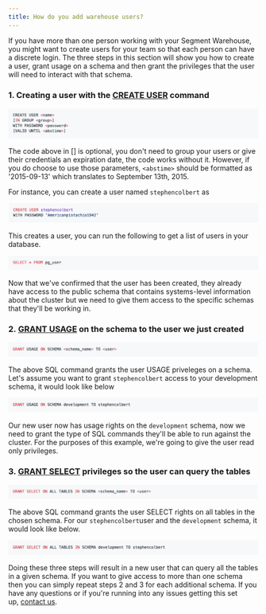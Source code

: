 ```yaml
---
title: How do you add warehouse users?
---
```


If you have more than one person working with your Segment Warehouse, you might want to create users for your team so that each person can have a discrete login. The three steps in this section will show you how to create a user, grant usage on a schema and then grant the privileges that the user will need to interact with that schema.

### 1\. Creating a user with the [CREATE USER](http://docs.aws.amazon.com/redshift/latest/dg/r_CREATE_USER.html) command

![](images/asset_h5NYu2A6.png)

The code above in \[\] is optional, you don't need to group your users or give their credentials an expiration date, the code works without it. However, if you do choose to use those parameters, `<abstime>` should be formatted as '2015-09-13' which translates to September 13th, 2015.

For instance, you can create a user named `stephencolbert` as

![](images/asset_tCuF9cKv.png)

This creates a user, you can run the following to get a list of users in your database.

![](images/asset_mqIokcxg.png)

Now that we've confirmed that the user has been created, they already have access to the public schema that contains systems-level information about the cluster but we need to give them access to the specific schemas that they'll be working in.

### 2. [GRANT USAGE](http://docs.aws.amazon.com/redshift/latest/dg/r_GRANT.html) on the schema to the user we just created

![](images/asset_A9wjfpH7.png)

The above SQL command grants the user USAGE priveleges on a schema. Let's assume you want to grant `stephencolbert` access to your development schema, it would look like below

![](images/asset_lBjUYlwq.png)

Our new user now has usage rights on the `development` schema, now we need to grant the type of SQL commands they'll be able to run against the cluster. For the purposes of this example, we're going to give the user read only privileges.

### 3. [GRANT SELECT](http://docs.aws.amazon.com/redshift/latest/dg/r_GRANT.html) privileges so the user can query the tables

![](images/asset_g1XTzzbo.png)

The above SQL command grants the user SELECT rights on all tables in the chosen schema. For our `stephencolbert`user and the `development` schema, it would look like below.

![](images/asset_0NVxn6T3.png)

Doing these three steps will result in a new user that can query all the tables in a given schema. If you want to give access to more than one schema then you can simply repeat steps 2 and 3 for each additional schema. If you have any questions or if you're running into any issues getting this set up, [contact us](/contact).
